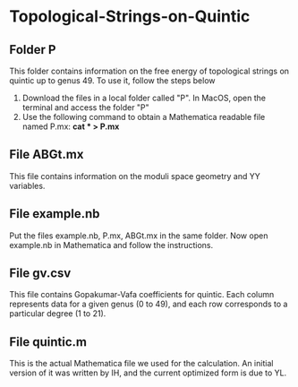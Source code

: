 # Topological-Strings-on-Quintic

## Folder P
This folder contains information on the free energy of topological strings on quintic up to genus 49. To use it, follow the steps below
  1. Download the files in a local folder called "P". In MacOS, open the terminal and access the folder "P"
  2. Use the following command to obtain a Mathematica readable file named P.mx: **cat * > P.mx**

## File ABGt.mx
This file contains information on the moduli space geometry and YY variables.

## File example.nb
Put the files example.nb, P.mx, ABGt.mx in the same folder. Now open example.nb in Mathematica and follow the instructions.

## File gv.csv
This file contains Gopakumar-Vafa coefficients for quintic. Each column represents data for a given genus (0 to 49), and each row corresponds to a particular degree (1 to 21).

## File quintic.m
This is the actual Mathematica file we used for the calculation. An initial version of it was written by IH, and the current optimized form is due to YL.

